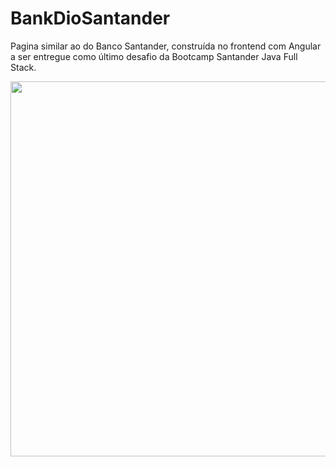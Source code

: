 # BankDioSantander
 Pagina similar ao do Banco Santander, construída no frontend com Angular a ser entregue como último desafio da Bootcamp Santander Java Full Stack.
 
<div align="center">
<img src="https://github.com/DeniseMelo/BankDioSantander/blob/main/cloneSantander/src/assets/images/santander.gif" width="800px" height= "600px" />
</div>
